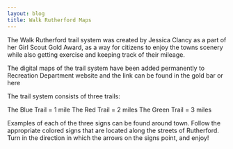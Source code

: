 ```yaml
---
layout: blog
title: Walk Rutherford Maps
---
```


The Walk Rutherford trail system was created by Jessica Clancy as a part of her Girl Scout Gold Award, as a way for citizens to enjoy the towns scenery while also getting exercise and keeping track of their mileage. 

The digital maps of the trail system have been added permanently to Recreation Department website and the link can be found in the gold bar or here

The trail system consists of three trails:

The Blue Trail = 1 mile
The Red Trail = 2 miles
The Green Trail = 3 miles

Examples of each of the three signs can be found around town. Follow the appropriate colored signs that are located along the streets of Rutherford. Turn in the direction in which the arrows on the signs point, and enjoy!

